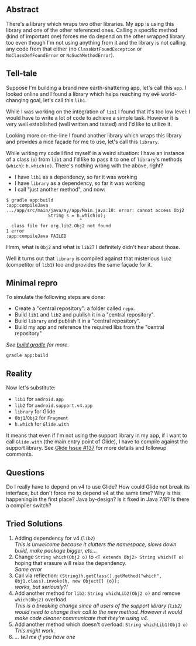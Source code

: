 Abstract
--------
There's a library which wraps two other libraries. My app is using this library and one of the other referenced ones. Calling a specific method (kind of important one) forces me do depend on the other wrapped library too even though I'm not using anything from it and the library is not calling any code from that either (no `ClassNotFoundException` or `NoClassDefFoundError` or `NoSuchMethodError`).


Tell-tale
---------
Suppose I'm building a brand new earth-shattering app, let's call this `app`.
I looked online and I found a library which helps reaching my ~~evil~~ world-changing goal, let's call this `lib1`.

While I was working on the integration of `lib1` I found that it's too low level: I would have to write a lot of code to achieve a simple task. However it is very well established (well written and tested) and I'd like to utilize it.

Looking more on-the-line I found another library which wraps this library and provides a nice façade for me to use, let's call this `library`.

While writing my code I find myself in a weird situation:
I have an instance of a class (`o`) from `lib1` and I'd like to pass it to one of `library`'s methods (`which`): `h.which(o)`.
There's nothing wrong with the above, right?
 * I have `lib1` as a dependency, so far it was working
 * I have `library` as a dependency, so far it was working
 * I call "just another method", and now:
```
$ gradle app:build
:app:compileJava
.../app/src/main/java/my/app/Main.java:10: error: cannot access Obj2
                String s = h.which(o);
                            ^
  class file for org.lib2.Obj2 not found
1 error
:app:compileJava FAILED
```
Hmm, what is `Obj2` and what is `lib2`? I definitely didn't hear about those.

Well it turns out that `library` is compiled against that misterious `lib2` (competitor of `lib1`) too and provides the same façade for it.


Minimal repro
-------------
To simulate the following steps are done:
 * Create a "central repository": a folder called `repo`.
 * Build `lib1` and `lib2` and publish it in a "central repository".
 * Build `library` and publish it in a "central repository".
 * Build my app and reference the required libs from the "central repository"

_See [build.gradle](build.gradle) for more._

```
gradle app:build
```


Reality
-------
Now let's substitute:
 * `lib1` for `android.app`
 * `lib2` for `android.support.v4.app`
 * `library` for Glide
 * `Obj1`/`Obj2` for `Fragment`
 * `h.which` for `Glide.with`

It means that even if I'm not using the support library in my app, if I want to call `Glide.with` (the main entry point of Glide), I have to compile against the support library. See [Glide Issue #137](https://github.com/bumptech/glide/issues/137) for more details and followup comments.


Questions
---------
Do I really have to depend on v4 to use Glide?
How could Glide not break its interface, but don't force me to depend v4 at the same time?
Why is this happening in the first place? Java by-design? Is it fixed in Java 7/8? Is there a compiler switch?


Tried Solutions
---------------
 1. Adding dependency for v4 (`lib2`)<br/>
_This is unwelcome because it clutters the namespace, slows down build, make package bigger, etc..._
 2. Change `String which(Obj2 o)` to `<T extends Obj2> String which(T o)` hoping that erasure will relax the dependency.<br/>
_Same error_
 3. Call via reflection: `(String)h.getClass().getMethod("which", Obj1.class).invoke(h, new Object[] {o});`<br/>
_works, but seriously?!_
 4. Add another method for `lib2`: `String whichLib2(Obj2 o)` and remove `which(Obj2)` overload<br/>
_This is a breaking change since all users of the support library (`lib2`) would need to change their call to the new method. However it would make code cleaner communicate that they're using v4._
 5. Add another method which doesn't overload: `String whichLib1(Obj1 o)`<br/>
_This might work._
 6. _... tell me if you have one_
